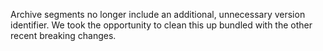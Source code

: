 Archive segments no longer include an additional, unnecessary version
identifier. We took the opportunity to clean this up bundled with the other
recent breaking changes.
